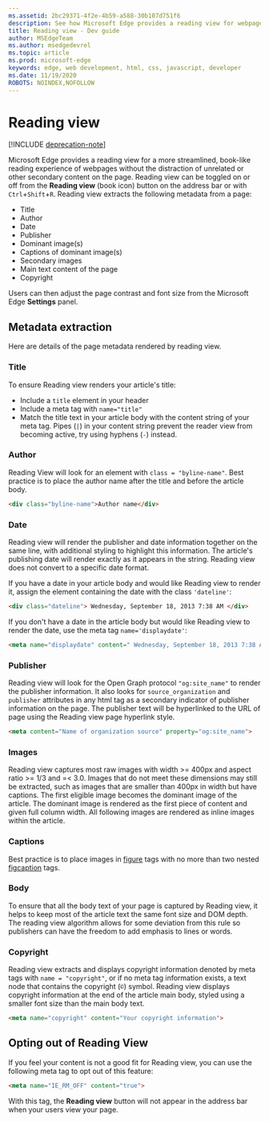 ```yaml
---
ms.assetid: 2bc29371-4f2e-4b59-a588-30b107d751f6
description: See how Microsoft Edge provides a reading view for webpages to enable add-free reading.
title: Reading view - Dev guide
author: MSEdgeTeam
ms.author: msedgedevrel
ms.topic: article
ms.prod: microsoft-edge
keywords: edge, web development, html, css, javascript, developer
ms.date: 11/19/2020
ROBOTS: NOINDEX,NOFOLLOW
---
```

# Reading view  

[!INCLUDE [deprecation-note](../../includes/legacy-edge-note.md)]  

Microsoft Edge provides a reading view for a more streamlined, book-like reading experience of webpages without the distraction of unrelated or other secondary content on the page.  Reading view can be toggled on or off from the **Reading view** \(book icon\) button on the address bar or with `Ctrl`+`Shift`+`R`.  Reading view extracts the following metadata from a page:  

*   Title
*   Author
*   Date
*   Publisher
*   Dominant image\(s\)
*   Captions of dominant image\(s\)
*   Secondary images
*   Main text content of the page
*   Copyright

Users can then adjust the page contrast and font size from the Microsoft Edge **Settings** panel.  

## Metadata extraction  

Here are details of the page metadata rendered by reading view.  

### Title  

To ensure Reading view renders your article's title:  

*   Include a `title` element in your header  
*   Include a meta tag with `name="title"`  
*   Match the title text in your article body with the content string of your meta tag.  Pipes \(`|`\) in your content string prevent the reader view from becoming active, try using hyphens \(`-`\) instead.  

### Author  

Reading View will look for an element with `class = "byline-name"`.  Best practice is to place the author name after the title and before the article body.  

```html
<div class="byline-name">Author name</div>
```  

### Date  

Reading view will render the publisher and date information together on the same line, with additional styling to highlight this information.  The article's publishing date will render exactly as it appears in the string.  Reading view does not convert to a specific date format.  

If you have a date in your article body and would like Reading view to render it, assign the element containing the date with the class `'dateline'`:  

```html
<div class="dateline"> Wednesday, September 18, 2013 7:38 AM </div>
```  

If you don't have a date in the article body but would like Reading view to render the date, use the meta tag `name='displaydate'`:  

```html
<meta name="displaydate" content=" Wednesday, September 18, 2013 7:38 AM ">
```  

### Publisher  

Reading view will look for the Open Graph protocol `"og:site_name"` to render the publisher information.  It also looks for `source_organization` and `publisher` attributes in any html tag as a secondary indicator of publisher information on the page.  The publisher text will be hyperlinked to the URL of page using the Reading view page hyperlink style.  

```html
<meta content="Name of organization source" property="og:site_name">
```  

### Images  

Reading view captures most raw images with width >= 400px and aspect ratio >= 1/3 and =< 3.0.  Images that do not meet these dimensions may still be extracted, such as images that are smaller than 400px in width but have captions.  The first eligible image becomes the dominant image of the article.  The dominant image is rendered as the first piece of content and given full column width.  All following images are rendered as inline images within the article.  

### Captions  

Best practice is to place images in [figure](https://developer.mozilla.org/docs/Web/HTML/Element/figure) tags with no more than two nested [figcaption](https://developer.mozilla.org/docs/Web/HTML/Element/figcaption) tags.  

### Body  

To ensure that all the body text of your page is captured by Reading view, it helps to keep most of the article text the same font size and DOM depth.  The reading view algorithm allows for some deviation from this rule so publishers can have the freedom to add emphasis to lines or words.  

### Copyright  

Reading view extracts and displays copyright information denoted by meta tags with `name = "copyright"`, or if no meta tag information exists, a text node that contains the copyright \(`©`\) symbol.  Reading view displays copyright information at the end of the article main body, styled using a smaller font size than the main body text.  

```html
<meta name="copyright" content="Your copyright information">
```  

## Opting out of Reading View  

If you feel your content is not a good fit for Reading view, you can use the following meta tag to opt out of this feature:  

```html
<meta name="IE_RM_OFF" content="true">
```  

With this tag, the **Reading view** button will not appear in the address bar when your users view your page.  
